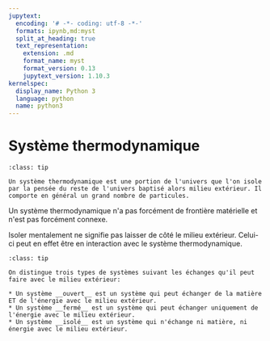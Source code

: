```yaml
---
jupytext:
  encoding: '# -*- coding: utf-8 -*-'
  formats: ipynb,md:myst
  split_at_heading: true
  text_representation:
    extension: .md
    format_name: myst
    format_version: 0.13
    jupytext_version: 1.10.3
kernelspec:
  display_name: Python 3
  language: python
  name: python3
---
```

# Système thermodynamique

````{admonition} Définition : Système thermodynamique
:class: tip

Un système thermodynamique est une portion de l'univers que l'on isole par la pensée du reste de l'univers baptisé alors milieu extérieur. Il comporte en général un grand nombre de particules.

````


Un système thermodynamique n'a pas forcément de frontière matérielle et n'est pas forcément connexe.

Isoler mentalement ne signifie pas laisser de côté le milieu extérieur. Celui-ci peut en effet être en interaction avec le système thermodynamique.


````{admonition} Définition : Tyopologie des systèmes 
:class: tip

On distingue trois types de systèmes suivant les échanges qu'il peut faire avec le milieu extérieur:

* Un système __ouvert__ est un système qui peut échanger de la matière ET de l'énergie avec le milieu extérieur.
* Un système __fermé__ est un système qui peut échanger uniquement de l'énergie avec le milieu extérieur.
* Un système __isolé__ est un système qui n'échange ni matière, ni énergie avec le milieu extérieur.


````

